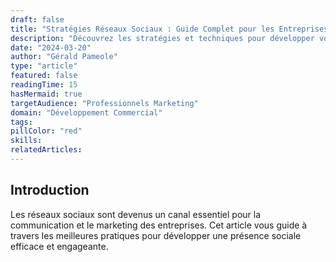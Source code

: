 ```yaml
---
draft: false
title: "Stratégies Réseaux Sociaux : Guide Complet pour les Entreprises"
description: "Découvrez les stratégies et techniques pour développer votre présence sur les réseaux sociaux. Un guide détaillé sur le marketing social, l"engagement et la croissance."
date: "2024-03-20"
author: "Gérald Pameole"
type: "article"
featured: false
readingTime: 15
hasMermaid: true
targetAudience: "Professionnels Marketing"
domain: "Développement Commercial"
tags: 
pillColor: "red"
skills: 
relatedArticles: 
---
```


## Introduction

Les réseaux sociaux sont devenus un canal essentiel pour la communication et le marketing des entreprises. Cet article vous guide à travers les meilleures pratiques pour développer une présence sociale efficace et engageante.
